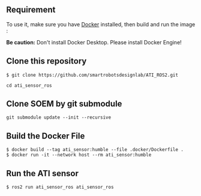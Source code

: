 ## Requirement

To use it, make sure you have [Docker](https://docs.docker.com/get-docker/) installed, then build and run the image :

**Be caution:** Don't install Docker Desktop. Please install Docker Engine!

## Clone this repository

```shell
$ git clone https://github.com/smartrobotsdesignlab/ATI_ROS2.git

cd ati_sensor_ros
```

## Clone SOEM by git submodule

`git submodule update --init --recursive`

## Build the Docker File

```shell
$ docker build --tag ati_sensor:humble --file .docker/Dockerfile .
$ docker run -it --network host --rm ati_sensor:humble
```

## Run the ATI sensor

```shell
$ ros2 run ati_sensor_ros ati_sensor_ros
```
